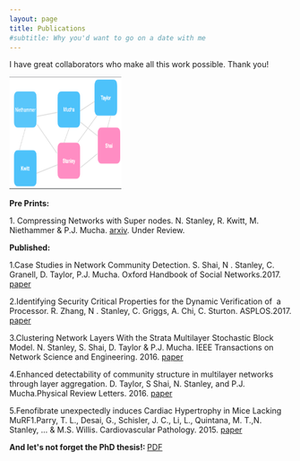 ```yaml
---
layout: page
title: Publications
#subtitle: Why you'd want to go on a date with me
---
```


I have great collaborators who make all this work possible. Thank you!

<img src="/img/CoAuthor.png" alt="Co Author Network" width="200" height="200">

<p class="p1"><strong>Pre Prints:</strong></p>

<p class="p1">1. Compressing Networks with Super nodes. N. Stanley, R. Kwitt, M. Niethammer &amp; P.J. Mucha. <a href="https://arxiv.org/abs/1706.04110">arxiv</a>. Under Review. </p> 

<p class="p1"><strong>Published:</strong></p>

1.Case Studies in Network Community Detection. S. Shai, N . Stanley, C. Granell, D. Taylor, P.J. Mucha. Oxford Handbook of Social Networks.2017. <a href="https://arxiv.org/abs/1705.02305">paper</a> 

2.Identifying Security Critical Properties for the Dynamic Verification of  a Processor. R. Zhang, N . Stanley, C. Griggs, A. Chi, C. Sturton. ASPLOS.2017. <a href="http://cs.unc.edu/~rzhang/files/ASPLOS2017.pdf">paper</a>

3.Clustering Network Layers With the Strata Multilayer Stochastic Block Model. N. Stanley, S. Shai, D. Taylor &amp; P.J. Mucha. IEEE Transactions on Network Science and Engineering. 2016. <a href="http://ieeexplore.ieee.org/document/7442167/">paper</a>

4.Enhanced detectability of community structure in multilayer networks through layer aggregation. D. Taylor, S Shai, N. Stanley, and P.J. Mucha.Physical Review Letters. 2016. <a href="http://journals.aps.org/prl/abstract/10.1103/PhysRevLett.116.228301">paper</a>

5.Fenofibrate unexpectedly induces Cardiac Hypertrophy in Mice Lacking MuRF1.Parry, T. L., Desai, G., Schisler, J. C., Li, L., Quintana, M. T.,N. Stanley, ... &amp; M.S. Willis. Cardiovascular Pathology. 2015. <a href="http://www.cardiovascularpathology.com/article/S1054-8807(15)00119-2/abstract">paper</a>

<strong>And let's not forget the PhD thesis!: </strong><a href="https://github.com/stanleyn/LaThese/blob/master/diss.pdf">PDF</a> 


